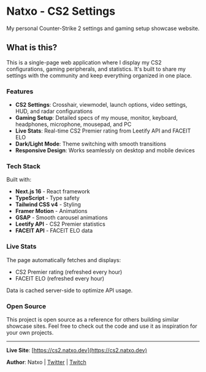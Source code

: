# Natxo - CS2 Settings

My personal Counter-Strike 2 settings and gaming setup showcase website.

## What is this?

This is a single-page web application where I display my CS2 configurations, gaming peripherals, and statistics. It's built to share my settings with the community and keep everything organized in one place.

### Features

- **CS2 Settings**: Crosshair, viewmodel, launch options, video settings, HUD, and radar configurations
- **Gaming Setup**: Detailed specs of my mouse, monitor, keyboard, headphones, microphone, mousepad, and PC
- **Live Stats**: Real-time CS2 Premier rating from Leetify API and FACEIT ELO
- **Dark/Light Mode**: Theme switching with smooth transitions
- **Responsive Design**: Works seamlessly on desktop and mobile devices

### Tech Stack

Built with:
- **Next.js 16** - React framework
- **TypeScript** - Type safety
- **Tailwind CSS v4** - Styling
- **Framer Motion** - Animations
- **GSAP** - Smooth carousel animations
- **Leetify API** - CS2 Premier statistics
- **FACEIT API** - FACEIT ELO data

### Live Stats

The page automatically fetches and displays:
- CS2 Premier rating (refreshed every hour)
- FACEIT ELO (refreshed every hour)

Data is cached server-side to optimize API usage.

### Open Source

This project is open source as a reference for others building similar showcase sites. Feel free to check out the code and use it as inspiration for your own projects.

---

**Live Site**: [https://cs2.natxo.dev](https://cs2.natxo.dev)

**Author**: Natxo | [Twitter](https://twitter.com/NatxoDev) | [Twitch](https://twitch.tv/Natxo)
